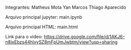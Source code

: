 Integrantes:
    Matheus Mota
    Yan Marcos
    Thiago Aparecido

Arquivo principal jupyter:
    main.ipynb

Arquivo principal HTML:
    main.html

Link para o vídeo:
    https://drive.google.com/file/d/1AKJ6-n8ixEbzs44hlxySZ8mFpUmJwbtm/view?usp=sharing